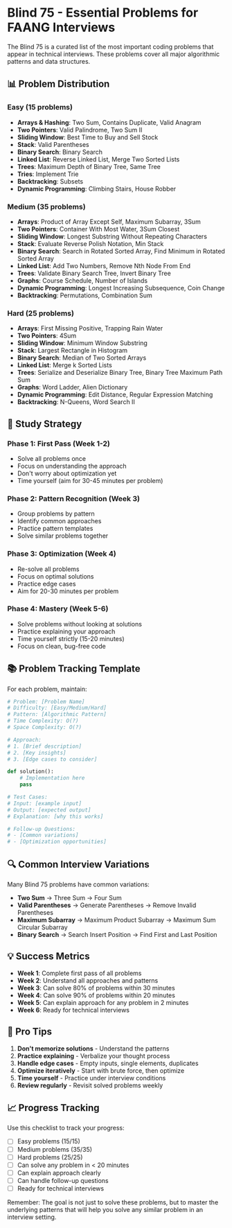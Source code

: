 # Blind 75 - Essential Problems for FAANG Interviews

The Blind 75 is a curated list of the most important coding problems that appear in technical interviews. These problems cover all major algorithmic patterns and data structures.

## 📊 Problem Distribution

### Easy (15 problems)
- **Arrays & Hashing**: Two Sum, Contains Duplicate, Valid Anagram
- **Two Pointers**: Valid Palindrome, Two Sum II
- **Sliding Window**: Best Time to Buy and Sell Stock
- **Stack**: Valid Parentheses
- **Binary Search**: Binary Search
- **Linked List**: Reverse Linked List, Merge Two Sorted Lists
- **Trees**: Maximum Depth of Binary Tree, Same Tree
- **Tries**: Implement Trie
- **Backtracking**: Subsets
- **Dynamic Programming**: Climbing Stairs, House Robber

### Medium (35 problems)
- **Arrays**: Product of Array Except Self, Maximum Subarray, 3Sum
- **Two Pointers**: Container With Most Water, 3Sum Closest
- **Sliding Window**: Longest Substring Without Repeating Characters
- **Stack**: Evaluate Reverse Polish Notation, Min Stack
- **Binary Search**: Search in Rotated Sorted Array, Find Minimum in Rotated Sorted Array
- **Linked List**: Add Two Numbers, Remove Nth Node From End
- **Trees**: Validate Binary Search Tree, Invert Binary Tree
- **Graphs**: Course Schedule, Number of Islands
- **Dynamic Programming**: Longest Increasing Subsequence, Coin Change
- **Backtracking**: Permutations, Combination Sum

### Hard (25 problems)
- **Arrays**: First Missing Positive, Trapping Rain Water
- **Two Pointers**: 4Sum
- **Sliding Window**: Minimum Window Substring
- **Stack**: Largest Rectangle in Histogram
- **Binary Search**: Median of Two Sorted Arrays
- **Linked List**: Merge k Sorted Lists
- **Trees**: Serialize and Deserialize Binary Tree, Binary Tree Maximum Path Sum
- **Graphs**: Word Ladder, Alien Dictionary
- **Dynamic Programming**: Edit Distance, Regular Expression Matching
- **Backtracking**: N-Queens, Word Search II

## 🎯 Study Strategy

### Phase 1: First Pass (Week 1-2)
- Solve all problems once
- Focus on understanding the approach
- Don't worry about optimization yet
- Time yourself (aim for 30-45 minutes per problem)

### Phase 2: Pattern Recognition (Week 3)
- Group problems by pattern
- Identify common approaches
- Practice pattern templates
- Solve similar problems together

### Phase 3: Optimization (Week 4)
- Re-solve all problems
- Focus on optimal solutions
- Practice edge cases
- Aim for 20-30 minutes per problem

### Phase 4: Mastery (Week 5-6)
- Solve problems without looking at solutions
- Practice explaining your approach
- Time yourself strictly (15-20 minutes)
- Focus on clean, bug-free code

## 📚 Problem Tracking Template

For each problem, maintain:

```python
# Problem: [Problem Name]
# Difficulty: [Easy/Medium/Hard]
# Pattern: [Algorithmic Pattern]
# Time Complexity: O(?)
# Space Complexity: O(?)

# Approach:
# 1. [Brief description]
# 2. [Key insights]
# 3. [Edge cases to consider]

def solution():
    # Implementation here
    pass

# Test Cases:
# Input: [example input]
# Output: [expected output]
# Explanation: [why this works]

# Follow-up Questions:
# - [Common variations]
# - [Optimization opportunities]
```

## 🔍 Common Interview Variations

Many Blind 75 problems have common variations:

- **Two Sum** → Three Sum → Four Sum
- **Valid Parentheses** → Generate Parentheses → Remove Invalid Parentheses
- **Maximum Subarray** → Maximum Product Subarray → Maximum Sum Circular Subarray
- **Binary Search** → Search Insert Position → Find First and Last Position

## 💡 Success Metrics

- **Week 1**: Complete first pass of all problems
- **Week 2**: Understand all approaches and patterns
- **Week 3**: Can solve 80% of problems within 30 minutes
- **Week 4**: Can solve 90% of problems within 20 minutes
- **Week 5**: Can explain approach for any problem in 2 minutes
- **Week 6**: Ready for technical interviews

## 🚀 Pro Tips

1. **Don't memorize solutions** - Understand the patterns
2. **Practice explaining** - Verbalize your thought process
3. **Handle edge cases** - Empty inputs, single elements, duplicates
4. **Optimize iteratively** - Start with brute force, then optimize
5. **Time yourself** - Practice under interview conditions
6. **Review regularly** - Revisit solved problems weekly

## 📈 Progress Tracking

Use this checklist to track your progress:

- [ ] Easy problems (15/15)
- [ ] Medium problems (35/35)
- [ ] Hard problems (25/25)
- [ ] Can solve any problem in < 20 minutes
- [ ] Can explain approach clearly
- [ ] Can handle follow-up questions
- [ ] Ready for technical interviews

Remember: The goal is not just to solve these problems, but to master the underlying patterns that will help you solve any similar problem in an interview setting.
